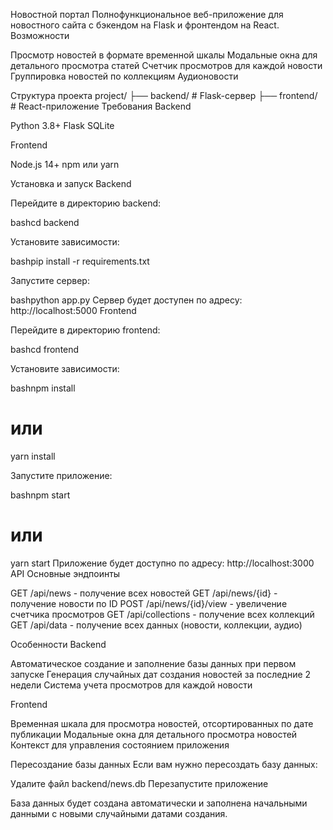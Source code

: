 Новостной портал
Полнофункциональное веб-приложение для новостного сайта с бэкендом на Flask и фронтендом на React.
Возможности

Просмотр новостей в формате временной шкалы
Модальные окна для детального просмотра статей
Счетчик просмотров для каждой новости
Группировка новостей по коллекциям
Аудионовости

Структура проекта
project/
├── backend/          # Flask-сервер
├── frontend/         # React-приложение
Требования
Backend

Python 3.8+
Flask
SQLite

Frontend

Node.js 14+
npm или yarn

Установка и запуск
Backend

Перейдите в директорию backend:

bashcd backend

Установите зависимости:

bashpip install -r requirements.txt

Запустите сервер:

bashpython app.py
Сервер будет доступен по адресу: http://localhost:5000
Frontend

Перейдите в директорию frontend:

bashcd frontend

Установите зависимости:

bashnpm install
# или
yarn install

Запустите приложение:

bashnpm start
# или
yarn start
Приложение будет доступно по адресу: http://localhost:3000
API
Основные эндпоинты

GET /api/news - получение всех новостей
GET /api/news/{id} - получение новости по ID
POST /api/news/{id}/view - увеличение счетчика просмотров
GET /api/collections - получение всех коллекций
GET /api/data - получение всех данных (новости, коллекции, аудио)

Особенности
Backend

Автоматическое создание и заполнение базы данных при первом запуске
Генерация случайных дат создания новостей за последние 2 недели
Система учета просмотров для каждой новости

Frontend

Временная шкала для просмотра новостей, отсортированных по дате публикации
Модальные окна для детального просмотра новостей
Контекст для управления состоянием приложения

Пересоздание базы данных
Если вам нужно пересоздать базу данных:

Удалите файл backend/news.db
Перезапустите приложение

База данных будет создана автоматически и заполнена начальными данными с новыми случайными датами создания.
